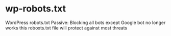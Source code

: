wp-robots.txt
=============

WordPress robots.txt Passive: Blocking all bots except Google bot no longer works this roboxts.txt file will protect against most threats
